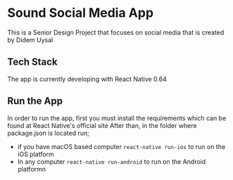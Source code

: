 # Sound Social Media App
This is a Senior Design Project that focuses on social media that is created by Didem Uysal
## Tech Stack
The app is currently developing with React Native 0.64
## Run the App
In order to run the app, first you must install the requirements which can be found at React Native's official site
After than, in the folder where package.json is located run;
- if you have macOS based computer `react-native run-ios`  to run on the iOS platform
- In any computer `react-native run-android` to run on the Android platformn
